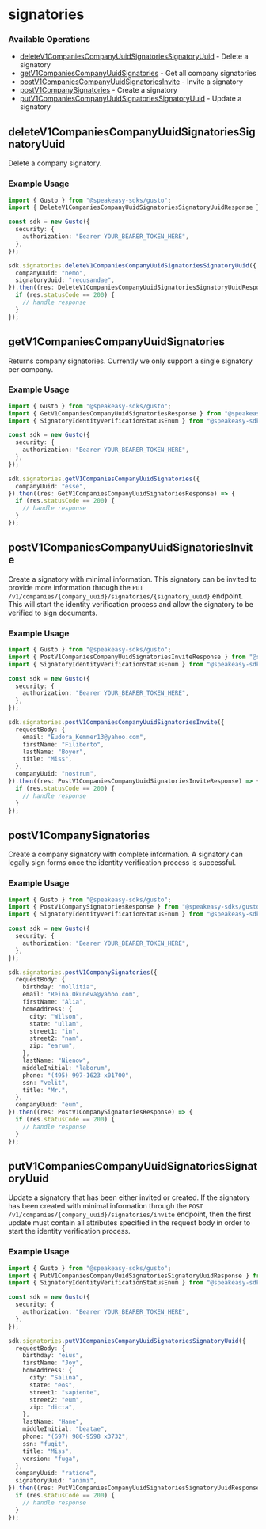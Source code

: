 # signatories

### Available Operations

* [deleteV1CompaniesCompanyUuidSignatoriesSignatoryUuid](#deletev1companiescompanyuuidsignatoriessignatoryuuid) - Delete a signatory
* [getV1CompaniesCompanyUuidSignatories](#getv1companiescompanyuuidsignatories) - Get all company signatories
* [postV1CompaniesCompanyUuidSignatoriesInvite](#postv1companiescompanyuuidsignatoriesinvite) - Invite a signatory
* [postV1CompanySignatories](#postv1companysignatories) - Create a signatory
* [putV1CompaniesCompanyUuidSignatoriesSignatoryUuid](#putv1companiescompanyuuidsignatoriessignatoryuuid) - Update a signatory

## deleteV1CompaniesCompanyUuidSignatoriesSignatoryUuid

Delete a company signatory.

### Example Usage

```typescript
import { Gusto } from "@speakeasy-sdks/gusto";
import { DeleteV1CompaniesCompanyUuidSignatoriesSignatoryUuidResponse } from "@speakeasy-sdks/gusto/dist/sdk/models/operations";

const sdk = new Gusto({
  security: {
    authorization: "Bearer YOUR_BEARER_TOKEN_HERE",
  },
});

sdk.signatories.deleteV1CompaniesCompanyUuidSignatoriesSignatoryUuid({
  companyUuid: "nemo",
  signatoryUuid: "recusandae",
}).then((res: DeleteV1CompaniesCompanyUuidSignatoriesSignatoryUuidResponse) => {
  if (res.statusCode == 200) {
    // handle response
  }
});
```

## getV1CompaniesCompanyUuidSignatories

Returns company signatories. Currently we only support a single signatory per company.

### Example Usage

```typescript
import { Gusto } from "@speakeasy-sdks/gusto";
import { GetV1CompaniesCompanyUuidSignatoriesResponse } from "@speakeasy-sdks/gusto/dist/sdk/models/operations";
import { SignatoryIdentityVerificationStatusEnum } from "@speakeasy-sdks/gusto/dist/sdk/models/shared";

const sdk = new Gusto({
  security: {
    authorization: "Bearer YOUR_BEARER_TOKEN_HERE",
  },
});

sdk.signatories.getV1CompaniesCompanyUuidSignatories({
  companyUuid: "esse",
}).then((res: GetV1CompaniesCompanyUuidSignatoriesResponse) => {
  if (res.statusCode == 200) {
    // handle response
  }
});
```

## postV1CompaniesCompanyUuidSignatoriesInvite

Create a signatory with minimal information. This signatory can be invited to provide more information through the `PUT /v1/companies/{company_uuid}/signatories/{signatory_uuid}` endpoint. This will start the identity verification process and allow the signatory to be verified to sign documents.

### Example Usage

```typescript
import { Gusto } from "@speakeasy-sdks/gusto";
import { PostV1CompaniesCompanyUuidSignatoriesInviteResponse } from "@speakeasy-sdks/gusto/dist/sdk/models/operations";
import { SignatoryIdentityVerificationStatusEnum } from "@speakeasy-sdks/gusto/dist/sdk/models/shared";

const sdk = new Gusto({
  security: {
    authorization: "Bearer YOUR_BEARER_TOKEN_HERE",
  },
});

sdk.signatories.postV1CompaniesCompanyUuidSignatoriesInvite({
  requestBody: {
    email: "Eudora_Kemmer13@yahoo.com",
    firstName: "Filiberto",
    lastName: "Boyer",
    title: "Miss",
  },
  companyUuid: "nostrum",
}).then((res: PostV1CompaniesCompanyUuidSignatoriesInviteResponse) => {
  if (res.statusCode == 200) {
    // handle response
  }
});
```

## postV1CompanySignatories

Create a company signatory with complete information. A signatory can legally sign forms once the identity verification process is successful.

### Example Usage

```typescript
import { Gusto } from "@speakeasy-sdks/gusto";
import { PostV1CompanySignatoriesResponse } from "@speakeasy-sdks/gusto/dist/sdk/models/operations";
import { SignatoryIdentityVerificationStatusEnum } from "@speakeasy-sdks/gusto/dist/sdk/models/shared";

const sdk = new Gusto({
  security: {
    authorization: "Bearer YOUR_BEARER_TOKEN_HERE",
  },
});

sdk.signatories.postV1CompanySignatories({
  requestBody: {
    birthday: "mollitia",
    email: "Reina.Okuneva@yahoo.com",
    firstName: "Alia",
    homeAddress: {
      city: "Wilson",
      state: "ullam",
      street1: "in",
      street2: "nam",
      zip: "earum",
    },
    lastName: "Nienow",
    middleInitial: "laborum",
    phone: "(495) 997-1623 x01700",
    ssn: "velit",
    title: "Mr.",
  },
  companyUuid: "eum",
}).then((res: PostV1CompanySignatoriesResponse) => {
  if (res.statusCode == 200) {
    // handle response
  }
});
```

## putV1CompaniesCompanyUuidSignatoriesSignatoryUuid

Update a signatory that has been either invited or created. If the signatory has been created with minimal information through the `POST /v1/companies/{company_uuid}/signatories/invite` endpoint, then the first update must contain all attributes specified in the request body in order to start the identity verification process.

### Example Usage

```typescript
import { Gusto } from "@speakeasy-sdks/gusto";
import { PutV1CompaniesCompanyUuidSignatoriesSignatoryUuidResponse } from "@speakeasy-sdks/gusto/dist/sdk/models/operations";
import { SignatoryIdentityVerificationStatusEnum } from "@speakeasy-sdks/gusto/dist/sdk/models/shared";

const sdk = new Gusto({
  security: {
    authorization: "Bearer YOUR_BEARER_TOKEN_HERE",
  },
});

sdk.signatories.putV1CompaniesCompanyUuidSignatoriesSignatoryUuid({
  requestBody: {
    birthday: "eius",
    firstName: "Joy",
    homeAddress: {
      city: "Salina",
      state: "eos",
      street1: "sapiente",
      street2: "eum",
      zip: "dicta",
    },
    lastName: "Hane",
    middleInitial: "beatae",
    phone: "(697) 980-9598 x3732",
    ssn: "fugit",
    title: "Miss",
    version: "fuga",
  },
  companyUuid: "ratione",
  signatoryUuid: "animi",
}).then((res: PutV1CompaniesCompanyUuidSignatoriesSignatoryUuidResponse) => {
  if (res.statusCode == 200) {
    // handle response
  }
});
```
